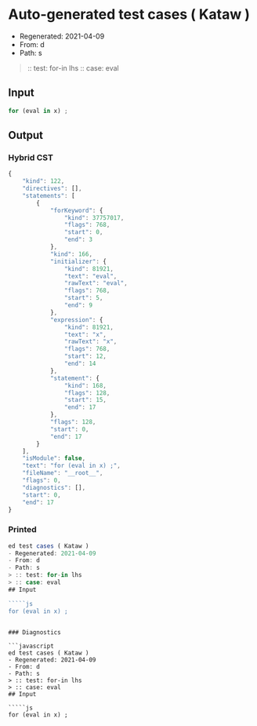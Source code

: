 # Auto-generated test cases ( Kataw )
- Regenerated: 2021-04-09
- From: d
- Path: s
> :: test: for-in lhs
> :: case: eval
## Input

`````js
for (eval in x) ;
`````

## Output

### Hybrid CST

```javascript
{
    "kind": 122,
    "directives": [],
    "statements": [
        {
            "forKeyword": {
                "kind": 37757017,
                "flags": 768,
                "start": 0,
                "end": 3
            },
            "kind": 166,
            "initializer": {
                "kind": 81921,
                "text": "eval",
                "rawText": "eval",
                "flags": 768,
                "start": 5,
                "end": 9
            },
            "expression": {
                "kind": 81921,
                "text": "x",
                "rawText": "x",
                "flags": 768,
                "start": 12,
                "end": 14
            },
            "statement": {
                "kind": 168,
                "flags": 128,
                "start": 15,
                "end": 17
            },
            "flags": 128,
            "start": 0,
            "end": 17
        }
    ],
    "isModule": false,
    "text": "for (eval in x) ;",
    "fileName": "__root__",
    "flags": 0,
    "diagnostics": [],
    "start": 0,
    "end": 17
}
```

### Printed

```javascript
ed test cases ( Kataw )
- Regenerated: 2021-04-09
- From: d
- Path: s
> :: test: for-in lhs
> :: case: eval
## Input

`````js
for (eval in x) ;
`````
```

### Diagnostics

```javascript
ed test cases ( Kataw )
- Regenerated: 2021-04-09
- From: d
- Path: s
> :: test: for-in lhs
> :: case: eval
## Input

`````js
for (eval in x) ;
`````
```

